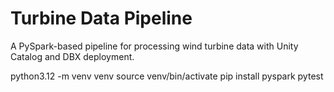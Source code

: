 # Turbine Data Pipeline

A PySpark-based pipeline for processing wind turbine data with Unity Catalog and DBX deployment.

python3.12 -m venv venv
source venv/bin/activate
pip install pyspark pytest